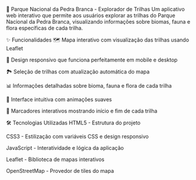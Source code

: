 🌲 Parque Nacional da Pedra Branca - Explorador de Trilhas
Um aplicativo web interativo que permite aos usuários explorar as trilhas do Parque Nacional da Pedra Branca, visualizando informações sobre biomas, fauna e flora específicas de cada trilha.

✨ Funcionalidades
🗺️ Mapa interativo com visualização das trilhas usando Leaflet

📱 Design responsivo que funciona perfeitamente em mobile e desktop

🏞️ Seleção de trilhas com atualização automática do mapa

📊 Informações detalhadas sobre bioma, fauna e flora de cada trilha

🎨 Interface intuitiva com animações suaves

📍 Marcadores interativos mostrando início e fim de cada trilha

🛠️ Tecnologias Utilizadas
HTML5 - Estrutura do projeto

CSS3 - Estilização com variáveis CSS e design responsivo

JavaScript - Interatividade e lógica da aplicação

Leaflet - Biblioteca de mapas interativos

OpenStreetMap - Provedor de tiles do mapa
